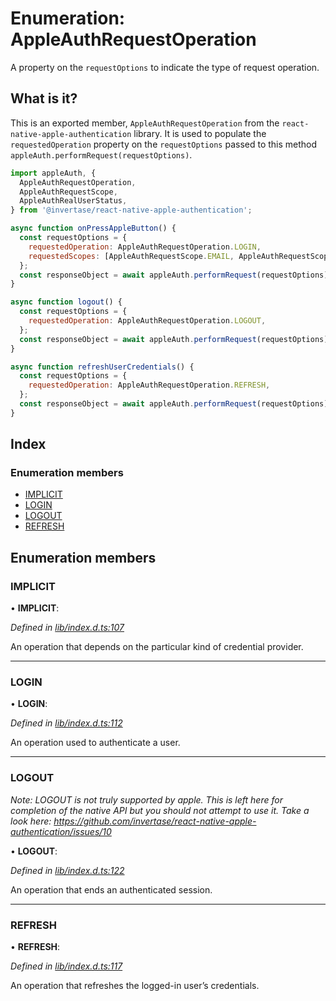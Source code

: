 # Enumeration: AppleAuthRequestOperation

A property on the `requestOptions` to indicate the type of request operation.

## What is it?

This is an exported member, `AppleAuthRequestOperation` from the `react-native-apple-authentication` library. It is used to populate the `requestedOperation` property on the `requestOptions` passed to this method `appleAuth.performRequest(requestOptions)`.

```js
import appleAuth, {
  AppleAuthRequestOperation,
  AppleAuthRequestScope,
  AppleAuthRealUserStatus,
} from '@invertase/react-native-apple-authentication';

async function onPressAppleButton() {
  const requestOptions = {
    requestedOperation: AppleAuthRequestOperation.LOGIN,
    requestedScopes: [AppleAuthRequestScope.EMAIL, AppleAuthRequestScope.FULL_NAME],
  };
  const responseObject = await appleAuth.performRequest(requestOptions);
}

async function logout() {
  const requestOptions = {
    requestedOperation: AppleAuthRequestOperation.LOGOUT,
  };
  const responseObject = await appleAuth.performRequest(requestOptions);
}

async function refreshUserCredentials() {
  const requestOptions = {
    requestedOperation: AppleAuthRequestOperation.REFRESH,
  };
  const responseObject = await appleAuth.performRequest(requestOptions);
}
```

## Index

### Enumeration members

- [IMPLICIT](_lib_index_d_.rnappleauth.appleauthrequestoperation.md#implicit)
- [LOGIN](_lib_index_d_.rnappleauth.appleauthrequestoperation.md#login)
- [LOGOUT](_lib_index_d_.rnappleauth.appleauthrequestoperation.md#logout)
- [REFRESH](_lib_index_d_.rnappleauth.appleauthrequestoperation.md#refresh)

## Enumeration members

### IMPLICIT

• **IMPLICIT**:

_Defined in [lib/index.d.ts:107](https://github.com/invertase/react-native-apple-authentication/blob/2b75721d/lib/index.d.ts#L107)_

An operation that depends on the particular kind of credential provider.

---

### LOGIN

• **LOGIN**:

_Defined in [lib/index.d.ts:112](https://github.com/invertase/react-native-apple-authentication/blob/2b75721d/lib/index.d.ts#L112)_

An operation used to authenticate a user.

---

### LOGOUT

_Note: LOGOUT is not truly supported by apple. This is left here for completion of the native API but you
should not attempt to use it. Take a look here: https://github.com/invertase/react-native-apple-authentication/issues/10_

• **LOGOUT**:

_Defined in [lib/index.d.ts:122](https://github.com/invertase/react-native-apple-authentication/blob/2b75721d/lib/index.d.ts#L122)_

An operation that ends an authenticated session.

---

### REFRESH

• **REFRESH**:

_Defined in [lib/index.d.ts:117](https://github.com/invertase/react-native-apple-authentication/blob/2b75721d/lib/index.d.ts#L117)_

An operation that refreshes the logged-in user’s credentials.
